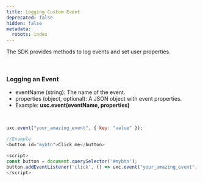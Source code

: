 ```yaml
---
title: Logging Custom Event
deprecated: false
hidden: false
metadata:
  robots: index
---
```

The SDK provides methods to log events and set user properties.

<br />

### Logging an Event

* eventName (string): The name of the event.
* properties (object, optional): A JSON object with event properties.
* Example: **uxc.event(eventName, properties)**

<br />

```javascript
uxc.event("your_amazing_event", { key: "value" });

//Example
<button id="mybtn">Click me</button>

<script>
const button = document.querySelector('#mybtn');
button.addEventListener('click', () => uxc.event("your_amazing_event", { key: "value" }));
</script>
```